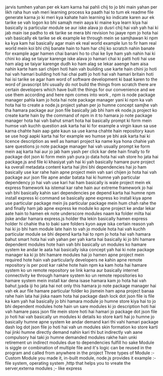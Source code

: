 jarvis tumhen yahan per ek kam karna hai pahli chij to jo bhi main yahan per likh raha hun vah meri learning process ka paath hai to tum ek readme file generate karna jo ki meri kya kahate hain learning ko indicate karen aur ek tarike se vah logon ko bhi samajh mein aaya ki maine kya learn kiya hai basically is particular module se aur iske alava jo dusri chij hai vah yah hai ki jab main ise padho to ek tarike se mera bhi revision ho jaaye 
npm jo hota hai vah basically ek tarike se ek example ke through mein se samjhawan ki npm ka kya kam hai basically agar main ek real world example lun to fir ham real world mein koi bhi chij banate hain to ham har chij ko scratch nahin banate for example agar hamen chai banani ho to chai ke liye ham yah nahin hai ki chini ko alag se taiyar karenge iske alava jo hamari chai ki patti hoti hai use ham alag se taiyar karenge dudh ko ham alag se lekar aaenge ham aisa nahin karte ham sari chijen hoti hain vah building use karte hain chini jo hoti hai vah hamari building hoti hai chai patti jo hoti hai vah hamari britain hoti hai isi tarike se agar ham word of software development ki baat karen to the word of javascript bhi usually do not build the things from scratch there are certain developers which have built the things for our convenience and we use them according and here npm comes into work , npm is node package manager pahla kam jo hota hai note package manager yani ki npm ka vah hota hai to create a node.js project yahan per jo humne concept samjhe vah tha hamara package aur json file basically jab bhi ham ek node.js project ko create karte hain by the command of npm in it to hamara jo note package manager hota hai vah bahut smart hota hai basically prompt ki form mein humse vah kuchh question ask karta hai ki for example a virgin kaun sa use karna chahte hain aap gate kaun sa use karna chahte hain repository kaun se use hogi aapki karta hai for example wo humse ye bhi ask karta hai ki licence description as well as hamari project ka name kya hona chahie yah sare questions jo note package manager hai vah usually prompt ke form mein aaj karta hai aur jo jab ham yash per click kar dete hain finally to fir package dot json ki form mein yah pura jo data hota hai vah store ho jata hai package.js and file ki khasiyat yah hai ki yah basically hamare pure project ka overall metadata content karta hai jitni bhi dependencies hai jo ham basically use kar rahe hain apne project mein vah sari chijen jo hota hai vah package aur json file apne andar batata hai ki humne yah particular dependency jo hai vah use kari hai ham basically is wale project mein ek express framework ka istemal kar rahe hain aur extreme framework jo hai vah bhi basically kahin sari dependencies pe depend karta hai humne npm install express ki command se basically apne express ko install kiya apne use particular package mein jis particular package mein hum chah rahe the and finally ham jab apne express ke module ko apne project ke andar lekar aate hain to hamen ek note underscore modules naam ka folder milta hai jiske andar hamara express.js holder tha lekin basically hamen express holder hi chahie tha to baki sare folders kyon aaye iska certain reason yah hai ki jo bhi ham module late hain to vah jo module hota hai vah kuchh particular module se bhi depend karta hai to npm jo hota hai vah hamara bahut smart hota hai vah yahan per yah karta hai basically ki jo bhi hamare dependent modules hote hain vah bhi basically un modules ko hamare system ke andar le aata hai basically iska concept yah hai ki note package manager ka ki jo bhi hamare modules hai jo hamen apne project mein required hote hain vah particularly developers ne kahin apne remote repository is per post kar rakhe hote hain npm ka kam hota hai hamare system ko un remote repository se link karna aur basically internet connectivity ke through hamare system ko un remote repositories ko hamare system mein install kar dena isase hamara kam jo hota hai vah bahut jyada iji ho jata hai not only this hamara jo note package manager hai vah ek aur file hamare particular folder ko jismein ham apna project banaa rahe hain lata hai jiska naam hota hai package dash lock dot json file is file ka kam yah hai basically jo bhi hamara module jo humne store kiya hai to jo bhi dependent modules hote hain un sare modules ki jo description hoti hai vah hamare pass json file mein store hoti hai hamari jo package dot json file jo hoti hai vah basically un modules ki details ko store karti hai jo humne jo basically humne apne system ke andar demand kari thi vahi hamari package dash log dot json file jo hoti hai vah un modules skin formation ko store karti hai jinki humne directly demand nahin kari thi but indirectly vah aane compulsory hai taki jo humne demanded modules rakhe hain unki retirement un indirect modules due to dependencies fulfill ho sake 
Module is siggle or combination of multiple file and it's logic can be reused in the program and called from anywhere in the project 
Three types of Module :- Custom Module you made it, in-built module, node.js provides it example :- file system, operating system ,http that helps you to vreate the server,externa modules ;- like express